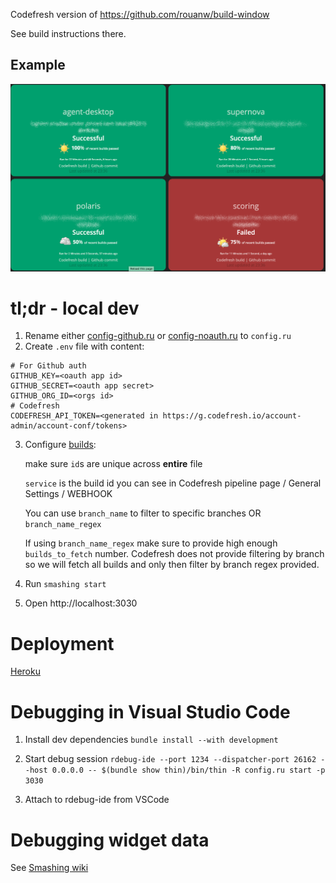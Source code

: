 Codefresh version of https://github.com/rouanw/build-window

See build instructions there.

## Example

![Screen shot of build window](https://github.com/mkj28/smashing-codefresh/blob/master/assets/images/sample_dashboard.png?raw=true 'Example build dashboard')

# tl;dr - local dev

1. Rename either [config-github.ru](config-github.ru) or [config-noauth.ru](config-noauth.ru) to `config.ru`
2. Create `.env` file with content:

```
# For Github auth
GITHUB_KEY=<oauth app id>
GITHUB_SECRET=<oauth app secret>
GITHUB_ORG_ID=<orgs id>
# Codefresh
CODEFRESH_API_TOKEN=<generated in https://g.codefresh.io/account-admin/account-conf/tokens>
```

3. Configure [builds](config/builds.json):

   make sure `id`s are unique across **entire** file

   `service` is the build id you can see in Codefresh pipeline page / General Settings / WEBHOOK

   You can use `branch_name` to filter to specific branches OR `branch_name_regex`

   If using `branch_name_regex` make sure to provide high enough `builds_to_fetch` number. Codefresh does not provide filtering by branch so we will fetch all builds and only then filter by branch regex provided.

4. Run `smashing start`
5. Open http://localhost:3030

# Deployment

[Heroku](https://github.com/Smashing/smashing/wiki/How-to%3A-Deploy-to-Heroku)

# Debugging in Visual Studio Code

1. Install dev dependencies `bundle install --with development`

2. Start debug session
   `rdebug-ide --port 1234 --dispatcher-port 26162 --host 0.0.0.0 -- $(bundle show thin)/bin/thin -R config.ru start -p 3030`

3. Attach to rdebug-ide from VSCode

# Debugging widget data

See [Smashing wiki](https://github.com/Smashing/smashing/wiki/How-To%3A-Debug-incoming-widget-data)
